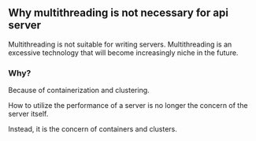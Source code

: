 ## Why multithreading is not necessary for api server


Multithreading is not suitable for writing servers. 
Multithreading is an excessive technology that 
will become increasingly niche in the future. 

### Why? 

Because of containerization and clustering.

How to utilize the performance of a server is no longer the concern of the server itself.

Instead, it is the concern of containers and clusters.